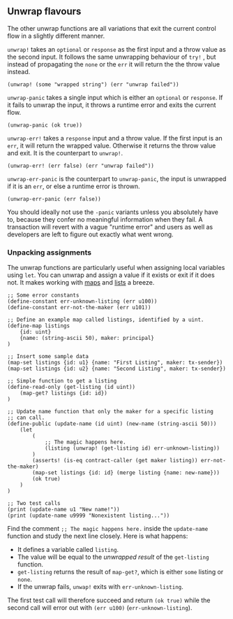 ## Unwrap flavours

The other unwrap functions are all variations that exit the current control flow
in a slightly different manner.

`unwrap!` takes an `optional` or `response` as the first input and a throw value
as the second input. It follows the same unwrapping behaviour of `try!` , but
instead of propagating the `none` or the `err` it will return the the throw
value instead.

```Clarity
(unwrap! (some "wrapped string") (err "unwrap failed"))
```

`unwrap-panic` takes a single input which is either an `optional` or `response`.
If it fails to unwrap the input, it throws a runtime error and exits the current
flow.

```Clarity
(unwrap-panic (ok true))
```

`unwrap-err!` takes a `response` input and a throw value. If the first input is
an `err`, it will return the wrapped value. Otherwise it returns the throw value
and exit. It is the counterpart to `unwrap!`.

```Clarity
(unwrap-err! (err false) (err "unwrap failed"))
```

`unwrap-err-panic` is the counterpart to `unwrap-panic`, the input is unwrapped
if it is an `err`, or else a runtime error is thrown.

```Clarity
(unwrap-err-panic (err false))
```

You should ideally not use the `-panic` variants unless you absolutely have to,
because they confer no meaningful information when they fail. A transaction will
revert with a vague "runtime error" and users as well as developers are left to
figure out exactly what went wrong.

### Unpacking assignments

The unwrap functions are particularly useful when assigning local variables
using `let`. You can unwrap and assign a value if it exists or exit if it does
not. It makes working with [maps](ch04-03-maps.md) and
[lists](ch02-02-sequence-types.md#lists) a breeze.

```Clarity
;; Some error constants
(define-constant err-unknown-listing (err u100))
(define-constant err-not-the-maker (err u101))

;; Define an example map called listings, identified by a uint.
(define-map listings
	{id: uint}
	{name: (string-ascii 50), maker: principal}
)

;; Insert some sample data
(map-set listings {id: u1} {name: "First Listing", maker: tx-sender})
(map-set listings {id: u2} {name: "Second Listing", maker: tx-sender})

;; Simple function to get a listing
(define-read-only (get-listing (id uint))
	(map-get? listings {id: id})
)

;; Update name function that only the maker for a specific listing
;; can call.
(define-public (update-name (id uint) (new-name (string-ascii 50)))
	(let
		(
			;; The magic happens here.
			(listing (unwrap! (get-listing id) err-unknown-listing))
		)
		(asserts! (is-eq contract-caller (get maker listing)) err-not-the-maker)
		(map-set listings {id: id} (merge listing {name: new-name}))
		(ok true)
	)
)

;; Two test calls
(print (update-name u1 "New name!"))
(print (update-name u9999 "Nonexistent listing..."))
```

Find the comment `;; The magic happens here.` inside the `update-name` function
and study the next line closely. Here is what happens:

- It defines a variable called `listing`.
- The value will be equal to the _unwrapped result_ of the `get-listing`
  function.
- `get-listing` returns the result of `map-get?`, which is either `some` listing
  or `none`.
- If the unwrap fails, `unwap!` exits with `err-unknown-listing`.

The first test call will therefore succeed and return `(ok true)` while the
second call will error out with `(err u100)` (`err-unknown-listing`).
